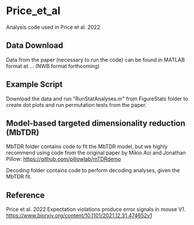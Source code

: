 # Price_et_al
Analysis code used in Price et al. 2022

## Data Download
Data from the paper (necessary to run the code) can be found in MATLAB format at ... (NWB format forthcoming)

## Example Script
Download the data and run "RunStatAnalyses.m" from FigureStats folder to create dot plots and run permutation tests from the paper.

## Model-based targeted dimensionality reduction (MbTDR)
MbTDR folder contains code to fit the MbTDR model, but we highly recommend using code from the original paper by Mikio Aoi and Jonathan Pillow: https://github.com/pillowlab/mTDRdemo

Decoding folder contains code to perform decoding analyses, given the MbTDR fit.

## Reference
Price et al. 2022 Expectation violations produce error signals in mouse V1. https://www.biorxiv.org/content/10.1101/2021.12.31.474652v1
